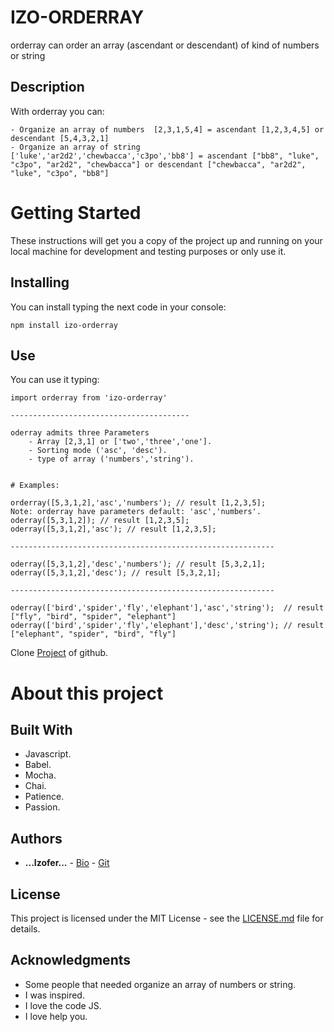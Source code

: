 # IZO-ORDERRAY

orderray can order an array (ascendant or descendant) of kind of numbers or string

## Description

With orderray you can:
	
	- Organize an array of numbers  [2,3,1,5,4] = ascendant [1,2,3,4,5] or descendant [5,4,3,2,1]
	- Organize an array of string   ['luke','ar2d2','chewbacca','c3po','bb8'] = ascendant ["bb8", "luke", "c3po", "ar2d2", "chewbacca"] or descendant ["chewbacca", "ar2d2", "luke", "c3po", "bb8"]

# Getting Started

These instructions will get you a copy of the project up and running on your local machine for development and testing purposes or only use it. 

## Installing

You can install typing the next code in your console:

```
npm install izo-orderray
```

## Use

You can use it typing:

```
import orderray from 'izo-orderray'

----------------------------------------

oderray admits three Parameters
	- Array [2,3,1] or ['two','three','one'].
	- Sorting mode ('asc', 'desc').
	- type of array ('numbers','string').


# Examples:

orderray([5,3,1,2],'asc','numbers'); // result [1,2,3,5];
Note: orderray have parameters default: 'asc','numbers'.
oderray([5,3,1,2]); // result [1,2,3,5];
oderray([5,3,1,2],'asc'); // result [1,2,3,5];

-----------------------------------------------------------

oderray([5,3,1,2],'desc','numbers'); // result [5,3,2,1];
oderray([5,3,1,2],'desc'); // result [5,3,2,1];

-----------------------------------------------------------

oderray(['bird','spider','fly','elephant'],'asc','string');  // result ["fly", "bird", "spider", "elephant"]
oderray(['bird','spider','fly','elephant'],'desc','string'); // result ["elephant", "spider", "bird", "fly"]

```
Clone [Project](https://github.com/izofer/izo-orderray) of github.

# About this project

## Built With

* Javascript.
* Babel.
* Mocha.
* Chai.
* Patience.
* Passion.

## Authors

*  **...Izofer...** - [Bio](http://izofer.globso.co) - [Git](https://github.com/izofer)

## License

This project is licensed under the MIT License - see the [LICENSE.md](https://github.com/izofer/izo-orderray/blob/master/LICENSE) file for details.

## Acknowledgments

* Some people that needed organize an array of numbers or string.
* I was inspired.
* I love the code JS.
* I love help you.